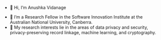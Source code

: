- 👋 Hi, I’m Anushka Vidanage
<!--- I’m a PhD candidate in the School of Computing at the Australian National University, Canberra.-->
- 🌱 I’m a Research Fellow in the Software Innovation Institute at the Australian National University, Canberra.
- 👀 My research interests lie in the areas of data privacy and security, privacy-preserving record linkage, machine learning, and cryptography.

<!---
anushkavidanage/anushkavidanage is a ✨ special ✨ repository because its `README.md` (this file) appears on your GitHub profile.
You can click the Preview link to take a look at your changes.
--->
